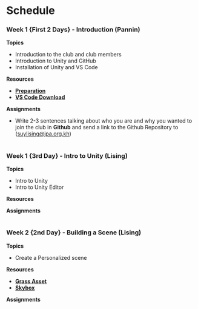 # Schedule

### Week 1 {First 2 Days} - Introduction (Pannin)

**Topics**
- Introduction to the club and club members
- Introduction to Unity and GitHub
- Installation of Unity and VS Code

**Resources**

- [**Preparation**](https://github.com/Nox-Erebos/Unity-Game-Development-Club/blob/main/Prep.md)
- [**VS Code Download**](https://visualstudio.microsoft.com/downloads/)
  
**Assignments**
- Write 2-3 sentences talking about who you are and why you wanted to join the club in **Github** and send a link to the Github Repository to (suylising@jpa.org.kh)

#

### Week 1 {3rd Day} - Intro to Unity (Lising)

**Topics**
- Intro to Unity
- Intro to Unity Editor

**Resources**


**Assignments**


#

### Week 2 {2nd Day} - Building a Scene (Lising)

**Topics**
- Create a Personalized scene

**Resources**
- [**Grass Asset**](https://assetstore.unity.com/packages/2d/textures-materials/floors/realistic-terrain-textures-free-279940)
- [**Skybox**](https://assetstore.unity.com/packages/2d/textures-materials/sky/fantasy-skybox-free-18353)

**Assignments**
